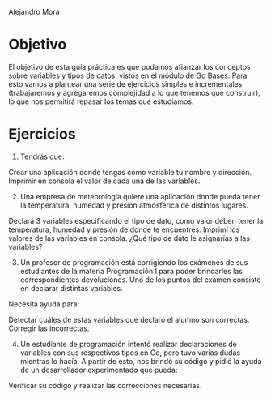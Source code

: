 Alejandro Mora

# Objetivo
El objetivo de esta guía práctica es que podamos afianzar los conceptos sobre variables y tipos de datos, vistos en el módulo de Go Bases. Para esto vamos a plantear una serie de ejercicios simples e incrementales (trabajaremos y agregaremos complejidad a lo que tenemos que construir), lo que nos permitirá repasar los temas que estudiamos.

# Ejercicios
1. Tendrás que:

Crear una aplicación donde tengas como variable tu nombre y dirección.
Imprimir en consola el valor de cada una de las variables.

2. Una empresa de meteorología quiere una aplicación donde pueda tener la temperatura, humedad y presión atmosférica de distintos lugares.

Declará 3 variables especificando el tipo de dato, como valor deben tener la temperatura, humedad y presión de donde te encuentres.
Imprimí los valores de las variables en consola.
¿Qué tipo de dato le asignarías a las variables?

3. Un profesor de programación está corrigiendo los exámenes de sus estudiantes de la materia Programación I para poder brindarles las correspondientes devoluciones. Uno de los puntos del examen consiste en declarar distintas variables.

Necesita ayuda para:

Detectar cuáles de estas variables que declaró el alumno son correctas.
Corregir las incorrectas.

4. Un estudiante de programación intentó realizar declaraciones de variables con sus respectivos tipos en Go, pero tuvo varias dudas mientras lo hacía. A partir de esto, nos brindó su código y pidió la ayuda de un desarrollador experimentado que pueda:

Verificar su código y realizar las correcciones necesarias.
